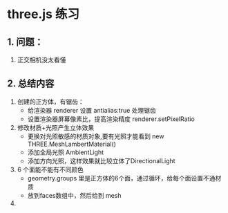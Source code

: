 # three.js 练习

## 1. 问题：
1. 正交相机没太看懂


## 2. 总结内容
1. 创建的正方体，有锯齿：
   - 给渲染器 renderer 设置 antialias:true 处理锯齿
   -  设置渲染器屏幕像素比，提高渲染精度 renderer.setPixelRatio
2. 修改材质+光照产生立体效果
   - 更换对光照敏感的材质对象,要有光照才能看到 new THREE.MeshLambertMaterial()
   - 添加全局光照 AmbientLight
   - 添加方向光照，这样效果就比较立体了DirectionalLight
3. 6 个面能不能有不同颜色
   - geometry.groups 里是正方体的6个面，通过循环，给每个面设置不通材质
   - 放到faces数组中，然后给到 mesh
4. 